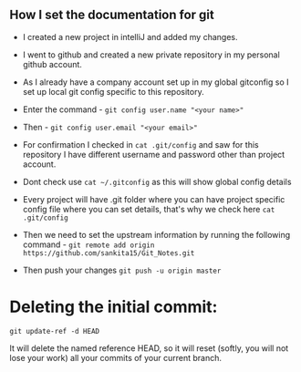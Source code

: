 ## How I set the documentation for git

* I created a new project in intelliJ and added my changes.

* I went to github and created a new private repository in my personal github account.

* As I already have a company account set up in my global gitconfig so I set up local git config specific to this repository.

* Enter the command - ```git config user.name "<your name>"```

* Then - ```git config user.email "<your email>"```

* For confirmation I checked in ```cat .git/config``` and saw for this repository I have different username and password other than project account.

* Dont check use ```cat ~/.gitconfig``` as this will show global config details

* Every project will have .git folder where you can have project specific config file where you can set details, that's why we check here ```cat .git/config```

* Then we need to set the upstream information by running the following command - ```git remote add origin https://github.com/sankita15/Git_Notes.git```

* Then push your changes ```git push -u origin master```


# Deleting the initial commit:
```text
git update-ref -d HEAD
```

It will delete the named reference HEAD, so it will reset (softly, you will not lose your work) all your commits of your current branch.
